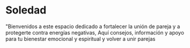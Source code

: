 # Soledad
"Bienvenidos a este espacio dedicado a fortalecer la unión de pareja y a protegerte contra energías negativas, Aquí consejos, información y apoyo para tu bienestar emocional y espiritual y volver a unir parejas 
